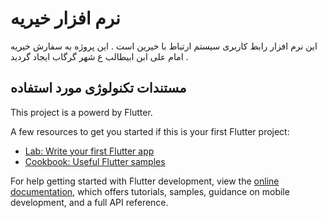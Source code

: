 # نرم افزار خیریه

این نرم افزار رابط کاربری سیستم ارتباط با خیرین است . این پروژه به سفارش خیریه امام علی ابن ابیطالب ع شهر گرگاب ایجاد  گردید .

## مستندات تکنولوژی مورد استفاده

This project is a powerd by Flutter.

A few resources to get you started if this is your first Flutter project:

- [Lab: Write your first Flutter app](https://docs.flutter.dev/get-started/codelab)
- [Cookbook: Useful Flutter samples](https://docs.flutter.dev/cookbook)

For help getting started with Flutter development, view the
[online documentation](https://docs.flutter.dev/), which offers tutorials,
samples, guidance on mobile development, and a full API reference.
